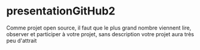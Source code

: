 # presentationGitHub2
Comme projet open source, il faut que le plus grand nombre viennent lire, observer et participer à votre projet, sans description votre projet aura très peu d'attrait
